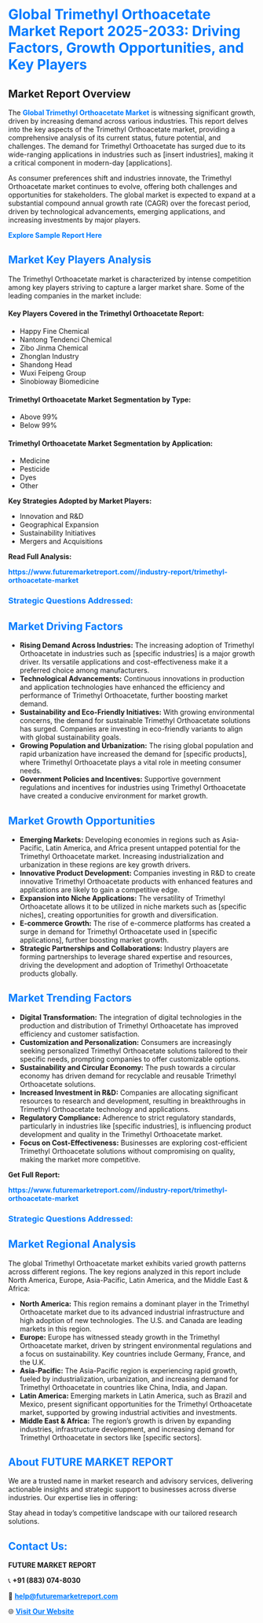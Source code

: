 <h1 style="color: #007BFF;">Global Trimethyl Orthoacetate Market Report 2025-2033: Driving Factors, Growth Opportunities, and Key Players</h1>

<section id="overview">
<h2>Market Report Overview</h2>
<p>The <a href="https://www.futuremarketreport.com//industry-report/trimethyl-orthoacetate-market" style="color: #007BFF; text-decoration: none;"><strong>Global Trimethyl Orthoacetate Market</strong></a> is witnessing significant growth, driven by increasing demand across various industries. This report delves into the key aspects of the Trimethyl Orthoacetate market, providing a comprehensive analysis of its current status, future potential, and challenges. The demand for Trimethyl Orthoacetate has surged due to its wide-ranging applications in industries such as [insert industries], making it a critical component in modern-day [applications].</p>
<p>As consumer preferences shift and industries innovate, the Trimethyl Orthoacetate market continues to evolve, offering both challenges and opportunities for stakeholders. The global market is expected to expand at a substantial compound annual growth rate (CAGR) over the forecast period, driven by technological advancements, emerging applications, and increasing investments by major players.</p>
</section>

<section id="overview">
<p><a href="https://www.futuremarketreport.com//request-sample/reportId=46862" style="color: #007BFF; text-decoration: none;"><strong>Explore Sample Report Here</strong></a></p>
</section>

<section id="key-players">
<h2 style="color: #007BFF;">Market Key Players Analysis</h2>
<p>The Trimethyl Orthoacetate market is characterized by intense competition among key players striving to capture a larger market share. Some of the leading companies in the market include:</p>
<h4>Key Players Covered in the Trimethyl Orthoacetate Report:</h4>
<ul><li>Happy Fine Chemical</li><li>Nantong Tendenci Chemical</li><li>Zibo Jinma Chemical</li><li>Zhonglan Industry</li><li>Shandong Head</li><li>Wuxi Feipeng Group</li><li>Sinobioway Biomedicine</li></ul>
<h4>Trimethyl Orthoacetate Market Segmentation by Type:</h4>
<ul><li>Above 99%</li><li>Below 99%</li></ul>

<h4>Trimethyl Orthoacetate Market Segmentation by Application:</h4>
<ul><li>Medicine</li><li>Pesticide</li><li>Dyes</li><li>Other</li></ul>
<p><strong>Key Strategies Adopted by Market Players:</strong></p>
<ul>
<li>Innovation and R&D</li>
<li>Geographical Expansion</li>
<li>Sustainability Initiatives</li>
<li>Mergers and Acquisitions</li>
</ul>
</section>

<section>
<p><strong>Read Full Analysis: </strong></p><a href="https://www.futuremarketreport.com//industry-report/trimethyl-orthoacetate-market" style="color: #007BFF; text-decoration: none;"><strong>https://www.futuremarketreport.com//industry-report/trimethyl-orthoacetate-market</strong></a>
<h3 style="color: #007BFF;">Strategic Questions Addressed:</h3>
</section>

<section id="driving-factors">
<h2 style="color: #007BFF;">Market Driving Factors</h2>
<ul>
<li><strong>Rising Demand Across Industries:</strong> The increasing adoption of Trimethyl Orthoacetate in industries such as [specific industries] is a major growth driver. Its versatile applications and cost-effectiveness make it a preferred choice among manufacturers.</li>
<li><strong>Technological Advancements:</strong> Continuous innovations in production and application technologies have enhanced the efficiency and performance of Trimethyl Orthoacetate, further boosting market demand.</li>
<li><strong>Sustainability and Eco-Friendly Initiatives:</strong> With growing environmental concerns, the demand for sustainable Trimethyl Orthoacetate solutions has surged. Companies are investing in eco-friendly variants to align with global sustainability goals.</li>
<li><strong>Growing Population and Urbanization:</strong> The rising global population and rapid urbanization have increased the demand for [specific products], where Trimethyl Orthoacetate plays a vital role in meeting consumer needs.</li>
<li><strong>Government Policies and Incentives:</strong> Supportive government regulations and incentives for industries using Trimethyl Orthoacetate have created a conducive environment for market growth.</li>
</ul>
</section>

<section id="growth-opportunities">
<h2 style="color: #007BFF;">Market Growth Opportunities</h2>
<ul>
<li><strong>Emerging Markets:</strong> Developing economies in regions such as Asia-Pacific, Latin America, and Africa present untapped potential for the Trimethyl Orthoacetate market. Increasing industrialization and urbanization in these regions are key growth drivers.</li>
<li><strong>Innovative Product Development:</strong> Companies investing in R&D to create innovative Trimethyl Orthoacetate products with enhanced features and applications are likely to gain a competitive edge.</li>
<li><strong>Expansion into Niche Applications:</strong> The versatility of Trimethyl Orthoacetate allows it to be utilized in niche markets such as [specific niches], creating opportunities for growth and diversification.</li>
<li><strong>E-commerce Growth:</strong> The rise of e-commerce platforms has created a surge in demand for Trimethyl Orthoacetate used in [specific applications], further boosting market growth.</li>
<li><strong>Strategic Partnerships and Collaborations:</strong> Industry players are forming partnerships to leverage shared expertise and resources, driving the development and adoption of Trimethyl Orthoacetate products globally.</li>
</ul>
</section>

<section id="trending-factors">
<h2 style="color: #007BFF;">Market Trending Factors</h2>
<ul>
<li><strong>Digital Transformation:</strong> The integration of digital technologies in the production and distribution of Trimethyl Orthoacetate has improved efficiency and customer satisfaction.</li>
<li><strong>Customization and Personalization:</strong> Consumers are increasingly seeking personalized Trimethyl Orthoacetate solutions tailored to their specific needs, prompting companies to offer customizable options.</li>
<li><strong>Sustainability and Circular Economy:</strong> The push towards a circular economy has driven demand for recyclable and reusable Trimethyl Orthoacetate solutions.</li>
<li><strong>Increased Investment in R&D:</strong> Companies are allocating significant resources to research and development, resulting in breakthroughs in Trimethyl Orthoacetate technology and applications.</li>
<li><strong>Regulatory Compliance:</strong> Adherence to strict regulatory standards, particularly in industries like [specific industries], is influencing product development and quality in the Trimethyl Orthoacetate market.</li>
<li><strong>Focus on Cost-Effectiveness:</strong> Businesses are exploring cost-efficient Trimethyl Orthoacetate solutions without compromising on quality, making the market more competitive.</li>
</ul>
</section>

<section>
<p><strong>Get Full Report: </strong></p><a href="https://www.futuremarketreport.com//industry-report/trimethyl-orthoacetate-market" style="color: #007BFF; text-decoration: none;"><strong>https://www.futuremarketreport.com//industry-report/trimethyl-orthoacetate-market</strong></a>
<h3 style="color: #007BFF;">Strategic Questions Addressed:</h3>
</section>


<section id="regional-analysis">
<h2 style="color: #007BFF;">Market Regional Analysis</h2>
<p>The global Trimethyl Orthoacetate market exhibits varied growth patterns across different regions. The key regions analyzed in this report include North America, Europe, Asia-Pacific, Latin America, and the Middle East & Africa:</p>
<ul>
<li><strong>North America:</strong> This region remains a dominant player in the Trimethyl Orthoacetate market due to its advanced industrial infrastructure and high adoption of new technologies. The U.S. and Canada are leading markets in this region.</li>
<li><strong>Europe:</strong> Europe has witnessed steady growth in the Trimethyl Orthoacetate market, driven by stringent environmental regulations and a focus on sustainability. Key countries include Germany, France, and the U.K.</li>
<li><strong>Asia-Pacific:</strong> The Asia-Pacific region is experiencing rapid growth, fueled by industrialization, urbanization, and increasing demand for Trimethyl Orthoacetate in countries like China, India, and Japan.</li>
<li><strong>Latin America:</strong> Emerging markets in Latin America, such as Brazil and Mexico, present significant opportunities for the Trimethyl Orthoacetate market, supported by growing industrial activities and investments.</li>
<li><strong>Middle East & Africa:</strong> The region’s growth is driven by expanding industries, infrastructure development, and increasing demand for Trimethyl Orthoacetate in sectors like [specific sectors].</li>
</ul>
</section>

<footer>
<h2 style="color: #007BFF;">About FUTURE MARKET REPORT</h2>
<p>We are a trusted name in market research and advisory services, delivering actionable insights and strategic support to businesses across diverse industries. Our expertise lies in offering:</p>

<p>Stay ahead in today’s competitive landscape with our tailored research solutions.</p>

<h2 style="color: #007BFF;">Contact Us:</h2>
<p><strong>FUTURE MARKET REPORT</strong></p>
<p>📞 <strong>+91 (883) 074-8030</strong></p>
<p>📧 <strong><a href="mailto:help@futuremarketreport.com" style="color: #007BFF;">help@futuremarketreport.com</a></strong></p>
<p>🌐 <strong><a href="https://www.futuremarketreport.com/" style="color: #007BFF;">Visit Our Website</a></strong></p>
</footer>